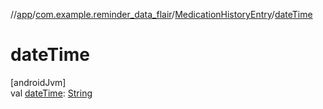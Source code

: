 //[app](../../../index.md)/[com.example.reminder_data_flair](../index.md)/[MedicationHistoryEntry](index.md)/[dateTime](date-time.md)

# dateTime

[androidJvm]\
val [dateTime](date-time.md): [String](https://kotlinlang.org/api/latest/jvm/stdlib/kotlin/-string/index.html)
